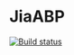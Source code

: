 # JiaABP


[![Build status](https://dev.azure.com/netcorevip/JiaABP/_apis/build/status/JiaABP_build/JiaABP-CI)](https://dev.azure.com/netcorevip/JiaABP/_build/latest?definitionId=1)
